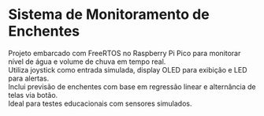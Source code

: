 # Sistema de Monitoramento de Enchentes

Projeto embarcado com FreeRTOS no Raspberry Pi Pico para monitorar nível de água e volume de chuva em tempo real.  
Utiliza joystick como entrada simulada, display OLED para exibição e LED para alertas.  
Inclui previsão de enchentes com base em regressão linear e alternância de telas via botão.  
Ideal para testes educacionais com sensores simulados.
